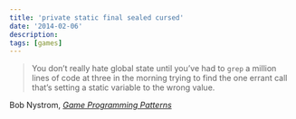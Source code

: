 ```yaml
---
title: 'private static final sealed cursed'
date: '2014-02-06'
description:
tags: [games]
---
```


> You don’t really hate global state until you’ve had to `grep` a million lines of code at three in the morning trying to find the one errant call that’s setting a static variable to the wrong value.

Bob Nystrom, [_Game Programming Patterns_](http://gameprogrammingpatterns.com/singleton.html)
